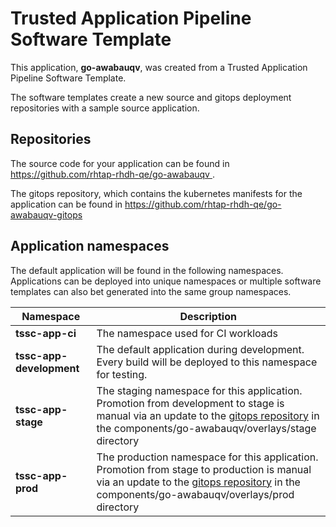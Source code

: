 # Trusted Application Pipeline Software Template

This application, **go-awabauqv**, was created from a Trusted Application Pipeline Software Template.

The software templates create a new source and gitops deployment repositories with a sample source application. 

## Repositories

The source code for your application can be found in [https://github.com/rhtap-rhdh-qe/go-awabauqv ](https://github.com/rhtap-rhdh-qe/go-awabauqv ).
 
The gitops repository, which contains the kubernetes manifests for the application can be found in 
[https://github.com/rhtap-rhdh-qe/go-awabauqv-gitops ](https://github.com/rhtap-rhdh-qe/go-awabauqv-gitops ) 

## Application namespaces 

The default application will be found in the following namespaces. Applications can be deployed into unique namespaces or multiple software templates can also bet generated into the same group namespaces.  

|  Namespace   |  Description   |  
| -------- | -------- |
| **tssc-app-ci** | The namespace used for CI workloads |
| **tssc-app-development** | The default application during development. Every build will be deployed to this namespace for testing. |
| **tssc-app-stage** | The staging namespace for this application. Promotion from development to stage is manual via an update to the [gitops repository](https://github.com/rhtap-rhdh-qe/go-awabauqv-gitops ) in the components/go-awabauqv/overlays/stage directory |
| **tssc-app-prod** | The production namespace for this application. Promotion from stage to production is manual via an update to the [gitops repository](https://github.com/rhtap-rhdh-qe/go-awabauqv-gitops ) in the components/go-awabauqv/overlays/prod directory |